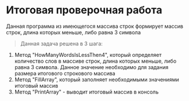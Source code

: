 # Итоговая проверочная работа
Данная программа из имеющегося массива строк формирует массив строк, длина которых меньше, либо
равна 3 символа

> Данная задача решена в 3 шага:
1. Метод "HowManyWordsIsLessThen4", который определяет количество слов в 
массиве строк, длина которых меньше, либо равна 3 символа. Данное значение необходимо для задания размера итогового строкового массива
2. Метод "FillArray", который заполняет необходимыми значениями итоговый массив
3. Метод "PrintArray" - выводит итоговый массив в консоль